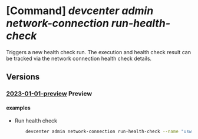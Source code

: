 # [Command] _devcenter admin network-connection run-health-check_

Triggers a new health check run. The execution and health check result can be tracked via the network connection health check details.

## Versions

### [2023-01-01-preview](/Resources/mgmt-plane/L3N1YnNjcmlwdGlvbnMve30vcmVzb3VyY2Vncm91cHMve30vcHJvdmlkZXJzL21pY3Jvc29mdC5kZXZjZW50ZXIvbmV0d29ya2Nvbm5lY3Rpb25zL3t9L3J1bmhlYWx0aGNoZWNrcw==/2023-01-01-preview.xml) **Preview**

<!-- mgmt-plane /subscriptions/{}/resourcegroups/{}/providers/microsoft.devcenter/networkconnections/{}/runhealthchecks 2023-01-01-preview -->

#### examples

- Run health check
    ```bash
        devcenter admin network-connection run-health-check --name "uswest3network" --resource-group "rg1"
    ```
